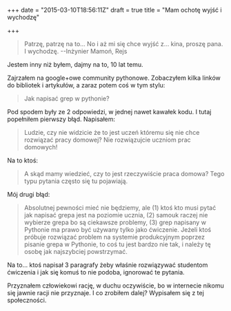 +++
date = "2015-03-10T18:56:11Z"
draft = true
title = "Mam ochotę wyjść i wychodzę"

+++

> Patrzę, patrzę na to… No i aż mi się chce wyjść z… kina, proszę pana.
> I wychodzę.
> --Inżynier Mamoń, Rejs

Jestem inny niż byłem, dajmy na to, 10 lat temu.

Zajrzałem na google+owe community pythonowe. Zobaczyłem kilka linków do
bibliotek i artykułów, a zaraz potem coś w tym stylu:

> Jak napisać grep w pythonie?

Pod spodem były ze 2 odpowiedzi, w jednej nawet kawałek kodu. I tutaj popełniłem
pierwszy błąd. Napisałem:

> Ludzie, czy nie widzicie że to jest uczeń któremu się nie chce rozwiązać pracy
> domowej? Nie rozwiązujcie uczniom prac domowych!

Na to ktoś:

> A skąd mamy wiedzieć, czy to jest rzeczywiście praca domowa? Tego typu pytania
> często się tu pojawiają.

Mój drugi błąd:

> Absolutnej pewności mieć nie będziemy, ale (1) ktoś kto musi pytać jak napisać
> grepa jest na poziomie ucznia, (2) samouk raczej nie wybierze grepa bo są
> ciekawsze problemy, (3) grep napisany w Pythonie ma prawo być używany tylko
> jako ćwiczenie. Jeżeli ktoś próbuje rozwiązać problem na systemie produkcyjnym
> poprzez pisanie grepa w Pythonie, to coś tu jest bardzo nie tak, i należy tę
> osobę jak najszybciej powstrzymać.

Na to… ktoś napisał 3 paragrafy żeby właśnie rozwiązywać studentom ćwiczenia
i jak się komuś to nie podoba, ignorować te pytania.

Przyznałem człowiekowi rację, w duchu oczywiście, bo w internecie nikomu się
jawnie racji nie przyznaje. I co zrobiłem dalej? Wypisałem się z tej
społeczności.
